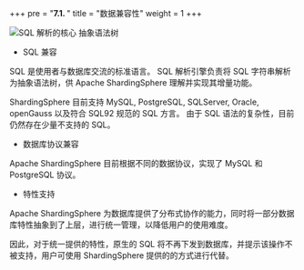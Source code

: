 +++
pre = "<b>7.1. </b>"
title = "数据兼容性"
weight = 1
+++

![SQL 解析的核心 抽象语法树](https://shardingsphere.apache.org/document/current/img/db-compatibility/principle1.png)

- SQL 兼容

SQL 是使用者与数据库交流的标准语言。 SQL 解析引擎负责将 SQL 字符串解析为抽象语法树，供 Apache ShardingSphere 理解并实现其增量功能。

ShardingSphere 目前支持 MySQL, PostgreSQL, SQLServer, Oracle, openGauss 以及符合 SQL92 规范的 SQL 方言。 由于 SQL 语法的复杂性，目前仍然存在少量不支持的 SQL。

- 数据库协议兼容

Apache ShardingSphere 目前根据不同的数据协议，实现了 MySQL 和 PostgreSQL 协议。

- 特性支持

Apache ShardingSphere 为数据库提供了分布式协作的能力，同时将一部分数据库特性抽象到了上层，进行统一管理，以降低用户的使用难度。

因此，对于统一提供的特性，原生的 SQL 将不再下发到数据库，并提示该操作不被支持，用户可使用 ShardingSphere 提供的的方式进行代替。